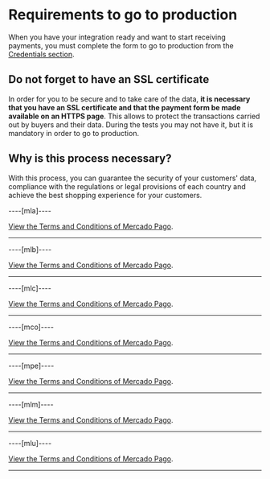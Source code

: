 # Requirements to go to production

When you have your integration ready and want to start receiving payments, you must complete the form to go to production from the [Credentials section]([FAKER][CREDENTIALS][URL]).

## Do not forget to have an SSL certificate

In order for you to be secure and to take care of the data, **it is necessary that you have an SSL certificate and that the payment form be made available on an HTTPS page**. This allows to protect the transactions carried out by buyers and their data.
During the tests you may not have it, but it is mandatory in order to go to production.

## Why is this process necessary?

With this process, you can guarantee the security of your customers' data, compliance with the regulations or legal provisions of each country and achieve the best shopping experience for your customers.

----[mla]----

[View the Terms and Conditions of Mercado Pago](https://www.mercadopago.com.ar/ayuda/terms-conditions_633).

------------
----[mlb]----

[View the Terms and Conditions of Mercado Pago](https://www.mercadopago.com.br/ajuda/3259).

------------
----[mlc]----

[View the Terms and Conditions of Mercado Pago](https://www.mercadopago.cl/ayuda/_2706).

------------
----[mco]----

[View the Terms and Conditions of Mercado Pago](https://www.mercadopago.com.co/ayuda/4115).

------------
----[mpe]----

[View the Terms and Conditions of Mercado Pago](https://www.mercadopago.com.pe/ayuda/4116).

------------
----[mlm]----

[View the Terms and Conditions of Mercado Pago](https://www.mercadopago.com.mx/ayuda/terms-conditions_718).

------------
----[mlu]----

[View the Terms and Conditions of Mercado Pago](https://www.mercadopago.com.uy/ayuda/terminos-y-condiciones_299).

------------
